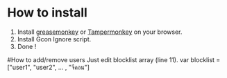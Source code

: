 # How to install
1. Install [greasemonkey](https://addons.mozilla.org/en-US/firefox/addon/greasemonkey/) or [Tampermonkey](https://chrome.google.com/webstore/detail/tampermonkey/dhdgffkkebhmkfjojejmpbldmpobfkfo?hl=en) on your browser.
2. Install Gcon Ignore script.
3. Done !


#How to add/remove users
Just edit blocklist array (line 11). 
var blocklist = ["user1", "user2", ... , "จีคอน"]
